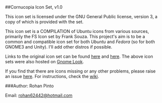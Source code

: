 ##Cornucopia Icon Set, v1.0


This icon set is licensed under the GNU General Public license, version 3, a copy of which is provided with the set. 

This icon set is a COMPILATION of Ubuntu icons from various sources, primarily the FS Icon set by Frank Souza. This project's aim is to be a common and compatible icon set for both *Ubuntu* and *Fedora* (so for both GNOME3 and Unity). I'll add other distros if possible. 

Links to the original icon set can be found [here](http://franksouza183.deviantart.com/art/FS-Icons-Ubuntu-288407674) and [here](http://franksouza183.deviantart.com/art/FS-Icons-288489126). The above icon sets were also hosted on [Gnome Look](gnome-look.org).

If you find that there are icons missing or any other problems, please raise an issue [here](https://github.com/Rohan62442/Cornucopia/issues). For instructions, check the [wiki](https://github.com/Rohan62442/Cornucopia/wiki).

###Author:
Rohan Pinto

Email: rohan62442@hotmail.com
